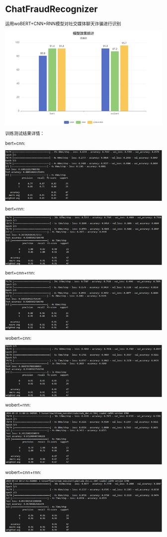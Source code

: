 # ChatFraudRecognizer
运用woBERT+CNN+RNN模型对社交媒体聊天诈骗进行识别

![image](result_photo/all_result.png)

训练测试结果详情：

bert+cnn:

![image](result_photo/bert+cnn.png)

bert+rnn:

![image](result_photo/bert+rnn.png)

bert+cnn+rnn:

![image](result_photo/bert+cnn+rnn.png)

wobert+cnn:

![image](result_photo/wobert+cnn.png)

wobert+rnn:

![image](result_photo/wobert+rnn.png)

wobert+cnn+rnn:

![image](result_photo/wobert+cnn+rnn.png)
